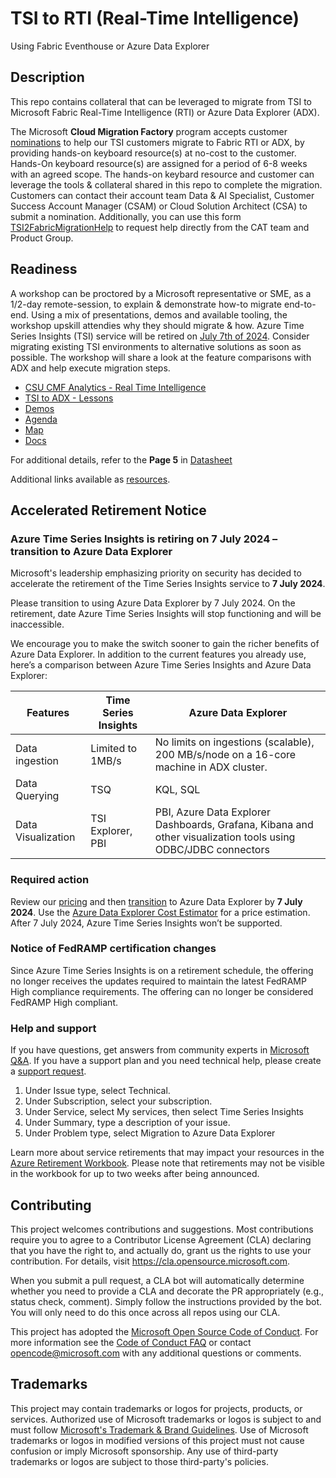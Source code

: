 # TSI to RTI (Real-Time Intelligence)
Using Fabric Eventhouse or Azure Data Explorer

## Description
This repo contains collateral that can be leveraged to migrate from TSI to Microsoft Fabric Real-Time Intelligence (RTI) or Azure Data Explorer (ADX). 

The Microsoft **Cloud Migration Factory** program accepts customer [nominations](https://aka.ms/cmf) to help our TSI customers migrate to Fabric RTI or ADX, by providing hands-on keyboard resource(s) at no-cost to the customer. Hands-On keyboard resource(s) are assigned for a period of 6-8 weeks with an agreed scope. The hands-on keybard resource and customer can leverage the tools & collateral shared in this repo to complete the migration. Customers can contact their account team Data & AI Specialist, Customer Success Account Manager (CSAM) or Cloud Solution Architect (CSA) to submit a nomination. Additionally, you can use this form [TSI2FabricMigrationHelp](https://aka.ms/TSI2FabricMigrationHelp) to request help directly from the CAT team and Product Group.  

## Readiness
A workshop can be proctored by a Microsoft representative or SME, as a 1/2-day remote-session, to explain & demonstrate how-to migrate end-to-end. Using a mix of presentations, demos and available tooling, the workshop upskill attendies why they should migrate & how. Azure Time Series Insights (TSI) service will be retired on [July 7th of 2024](https://learn.microsoft.com/azure/time-series-insights/migration-to-fabric). Consider migrating existing TSI environments to alternative solutions as soon as possible. The workshop will share a look at the feature comparisons with ADX and help execute migration steps.

- [CSU CMF Analytics - Real Time Intelligence](PPTs/CSU%20CMF%20Analytics%20-%20Real%20Time%20Intelligence.pdf)
- [TSI to ADX - Lessons](PPTs/TSI%20to%20ADX%20-%20Lessons.pptx)
- [Demos](PPTs/Demos.md)
- [Agenda](PPTs/Agenda.md)
- [Map](PPTs/Map.md)
- [Docs](https://learn.microsoft.com/azure/time-series-insights/migration-to-fabric)

For additional details, refer to the **Page 5** in [Datasheet](PPTs/Datasheet-CIP-ADX-Onboarding.pdf)

Additional links available as [resources](resources.md).

## Accelerated Retirement Notice
### Azure Time Series Insights is retiring on 7 July 2024 – transition to Azure Data Explorer 

Microsoft's leadership emphasizing priority on security has decided to accelerate the retirement of the Time Series Insights service to **7 July 2024**.

Please transition to using Azure Data Explorer by 7 July 2024. On the retirement, date Azure Time Series Insights will stop functioning and will be inaccessible.

We encourage you to make the switch sooner to gain the richer benefits of Azure Data Explorer. In addition to the current features you already use, here’s a comparison between Azure Time Series Insights and Azure Data Explorer:

| Features	| Time Series Insights |	Azure Data Explorer |
| --- | --- | --- |
| Data ingestion	| Limited to 1MB/s	| No limits on ingestions (scalable), 200 MB/s/node on a 16-core machine in ADX cluster.|
| Data Querying	| TSQ | KQL, SQL |
| Data Visualization | TSI Explorer, PBI | PBI, Azure Data Explorer Dashboards, Grafana, Kibana and other visualization tools using ODBC/JDBC connectors |

### Required action 
Review our [pricing](https://azure.microsoft.com/pricing/details/data-explorer/) and then [transition](https://learn.microsoft.com/azure/time-series-insights/migration-to-adx) to Azure Data Explorer by **7 July 2024**. Use the [Azure Data Explorer Cost Estimator](https://dataexplorer.azure.com/AzureDataExplorerCostEstimator.html) for a price estimation. After 7 July 2024, Azure Time Series Insights won’t be supported. 

### Notice of FedRAMP certification changes 
Since Azure Time Series Insights is on a retirement schedule, the offering no longer receives the updates required to maintain the latest FedRAMP High compliance requirements. The offering can no longer be considered FedRAMP High compliant.

### Help and support 
If you have questions, get answers from community experts in [Microsoft Q&A](https://learn.microsoft.com/answers/tags/188/azure-time-series-insights). If you have a support plan and you need technical help, please create a [support request](https://portal.azure.com/#view/Microsoft_Azure_Support/HelpAndSupportBlade/~/overview). 
1.	Under Issue type, select Technical.
2.	Under Subscription, select your subscription.
3.	Under Service, select My services, then select Time Series Insights
4.	Under Summary, type a description of your issue.
5.	Under Problem type, select Migration to Azure Data Explorer

Learn more about service retirements that may impact your resources in the [Azure Retirement Workbook](https://aka.ms/ServicesRetirementWorkbook). Please note that retirements may not be visible in the workbook for up to two weeks after being announced.



## Contributing

This project welcomes contributions and suggestions.  Most contributions require you to agree to a
Contributor License Agreement (CLA) declaring that you have the right to, and actually do, grant us
the rights to use your contribution. For details, visit https://cla.opensource.microsoft.com.

When you submit a pull request, a CLA bot will automatically determine whether you need to provide
a CLA and decorate the PR appropriately (e.g., status check, comment). Simply follow the instructions
provided by the bot. You will only need to do this once across all repos using our CLA.

This project has adopted the [Microsoft Open Source Code of Conduct](https://opensource.microsoft.com/codeofconduct/).
For more information see the [Code of Conduct FAQ](https://opensource.microsoft.com/codeofconduct/faq/) or
contact [opencode@microsoft.com](mailto:opencode@microsoft.com) with any additional questions or comments.

## Trademarks

This project may contain trademarks or logos for projects, products, or services. Authorized use of Microsoft 
trademarks or logos is subject to and must follow 
[Microsoft's Trademark & Brand Guidelines](https://www.microsoft.com/en-us/legal/intellectualproperty/trademarks/usage/general).
Use of Microsoft trademarks or logos in modified versions of this project must not cause confusion or imply Microsoft sponsorship.
Any use of third-party trademarks or logos are subject to those third-party's policies.
